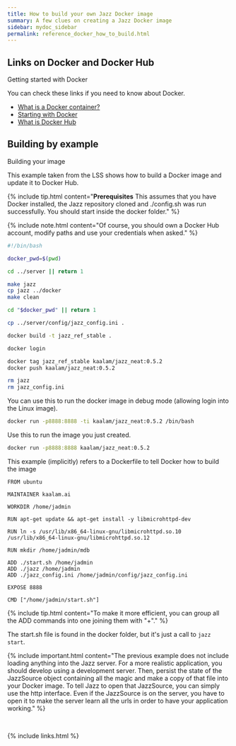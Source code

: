 ```yaml
---
title: How to build your own Jazz Docker image
summary: A few clues on creating a Jazz Docker image
sidebar: mydoc_sidebar
permalink: reference_docker_how_to_build.html
---
```


## Links on Docker and Docker Hub

<span class="label label-info">Getting started with Docker</span>

You can check these links if you need to know about Docker.

 * [What is a Docker container?](https://www.docker.com/resources/what-container)
 * [Starting with Docker](https://docs.docker.com/get-started/)
 * [What is Docker Hub](https://docs.docker.com/docker-hub/)


## Building by example

<span class="label label-info">Building your image</span>

This example taken from the LSS shows how to build a Docker image and update it to Docker Hub.

{% include tip.html content="**Prerequisites** This assumes that you have Docker installed, the Jazz repository cloned and ./config.sh
was run successfully. You should start inside the docker folder." %}

{% include note.html content="Of course, you should own a Docker Hub account, modify paths and use your credentials when asked." %}


```bash
#!/bin/bash

docker_pwd=$(pwd)

cd ../server || return 1

make jazz
cp jazz ../docker
make clean

cd "$docker_pwd" || return 1

cp ../server/config/jazz_config.ini .

docker build -t jazz_ref_stable .

docker login

docker tag jazz_ref_stable kaalam/jazz_neat:0.5.2
docker push kaalam/jazz_neat:0.5.2

rm jazz
rm jazz_config.ini
```

You can use this to run the docker image in debug mode (allowing login into the Linux image).

```bash
docker run -p8888:8888 -ti kaalam/jazz_neat:0.5.2 /bin/bash
```

Use this to run the image you just created.

```bash
docker run -p8888:8888 kaalam/jazz_neat:0.5.2
```

This example (implicitly) refers to a Dockerfile to tell Docker how to build the image

```docker
FROM ubuntu

MAINTAINER kaalam.ai

WORKDIR /home/jadmin

RUN apt-get update && apt-get install -y libmicrohttpd-dev

RUN ln -s /usr/lib/x86_64-linux-gnu/libmicrohttpd.so.10 /usr/lib/x86_64-linux-gnu/libmicrohttpd.so.12

RUN mkdir /home/jadmin/mdb

ADD ./start.sh /home/jadmin
ADD ./jazz /home/jadmin
ADD ./jazz_config.ini /home/jadmin/config/jazz_config.ini

EXPOSE 8888

CMD ["/home/jadmin/start.sh"]
```

{% include tip.html content="To make it more efficient, you can group all the ADD commands into one joining them with \"+\"." %}

The start.sh file is found in the docker folder, but it's just a call to `jazz start`.

{% include important.html content="The previous example does not include loading anything into the Jazz server. For a more realistic
application, you should develop using a development server. Then, persist the state of the JazzSource object containing all the magic
and make a copy of that file into your Docker image. To tell Jazz to open that JazzSource, you can simply use the http interface.
Even if the JazzSource is on the server, you have to open it to make the server learn all the urls in order to have your application
working." %}

<br/>

{% include links.html %}
